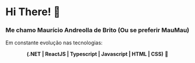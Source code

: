 # Hi There! 👋

### Me chamo Maurício Andreolla de Brito (Ou se preferir MauMau)

Em constante evolução nas tecnologias:

<div align="center">
<strong>(.NET | ReactJS | Typescript | Javascript | HTML | CSS)</strong> 🧰
</div>

<!--
**MauricioAndreolla/MauricioAndreolla** is a ✨ _special_ ✨ repository because its `README.md` (this file) appears on your GitHub profile.

Here are some ideas to get you started:

- 🔭 I’m currently working on ...
- 🌱 I’m currently learning ...
- 👯 I’m looking to collaborate on ...
- 🤔 I’m looking for help with ...
- 💬 Ask me about ...
- 📫 How to reach me: ...
- 😄 Pronouns: ...
- ⚡ Fun fact: ...
-->
